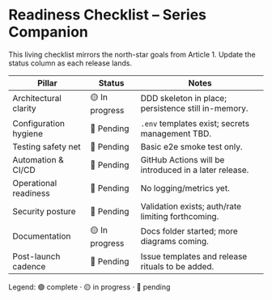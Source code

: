 # Readiness Checklist – Series Companion

This living checklist mirrors the north-star goals from Article 1. Update the status column as each release lands.

| Pillar | Status | Notes |
| --- | --- | --- |
| Architectural clarity | 🟡 In progress | DDD skeleton in place; persistence still in-memory. |
| Configuration hygiene | 🔴 Pending | `.env` templates exist; secrets management TBD. |
| Testing safety net | 🔴 Pending | Basic e2e smoke test only. |
| Automation & CI/CD | 🔴 Pending | GitHub Actions will be introduced in a later release. |
| Operational readiness | 🔴 Pending | No logging/metrics yet. |
| Security posture | 🔴 Pending | Validation exists; auth/rate limiting forthcoming. |
| Documentation | 🟡 In progress | Docs folder started; more diagrams coming. |
| Post-launch cadence | 🔴 Pending | Issue templates and release rituals to be added. |

Legend: 🟢 complete · 🟡 in progress · 🔴 pending
